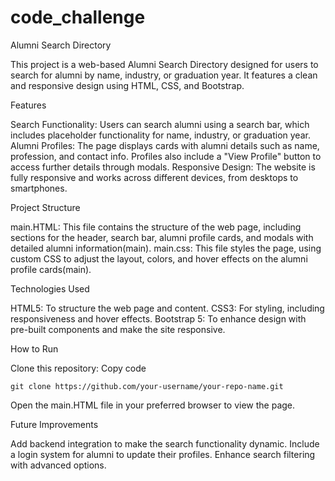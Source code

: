 # code_challenge

Alumni Search Directory

This project is a web-based Alumni Search Directory designed for users to search for alumni by name, industry, or graduation year. It features a clean and responsive design using HTML, CSS, and Bootstrap.

Features

Search Functionality: Users can search alumni using a search bar, which includes placeholder functionality for name, industry, or graduation year.
Alumni Profiles: The page displays cards with alumni details such as name, profession, and contact info. Profiles also include a "View Profile" button to access further details through modals.
Responsive Design: The website is fully responsive and works across different devices, from desktops to smartphones.


Project Structure

main.HTML: This file contains the structure of the web page, including sections for the header, search bar, alumni profile cards, and modals with detailed alumni information​(main).
main.css: This file styles the page, using custom CSS to adjust the layout, colors, and hover effects on the alumni profile cards​(main).


Technologies Used

HTML5: To structure the web page and content.
CSS3: For styling, including responsiveness and hover effects.
Bootstrap 5: To enhance design with pre-built components and make the site responsive.


How to Run

Clone this repository:
Copy code

    git clone https://github.com/your-username/your-repo-name.git
	
Open the main.HTML file in your preferred browser to view the page.


Future Improvements

Add backend integration to make the search functionality dynamic.
Include a login system for alumni to update their profiles.
Enhance search filtering with advanced options.
